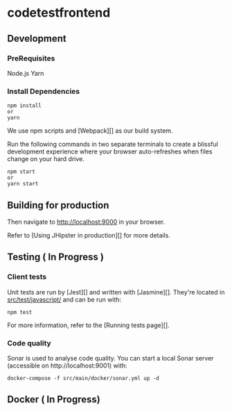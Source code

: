 # codetestfrontend

## Development

### PreRequisites

Node.js
Yarn

### Install Dependencies

```
npm install
or
yarn
```

We use npm scripts and [Webpack][] as our build system.

Run the following commands in two separate terminals to create a blissful development experience where your browser
auto-refreshes when files change on your hard drive.

```
npm start
or
yarn start
```

## Building for production

Then navigate to [http://localhost:9000](http://localhost:9000) in your browser.

Refer to [Using JHipster in production][] for more details.

## Testing ( In Progress )

### Client tests

Unit tests are run by [Jest][] and written with [Jasmine][]. They're located in [src/test/javascript/](src/test/javascript/) and can be run with:

```
npm test
```

For more information, refer to the [Running tests page][].

### Code quality

Sonar is used to analyse code quality. You can start a local Sonar server (accessible on http://localhost:9001) with:

```
docker-compose -f src/main/docker/sonar.yml up -d
```

## Docker ( In Progress)
